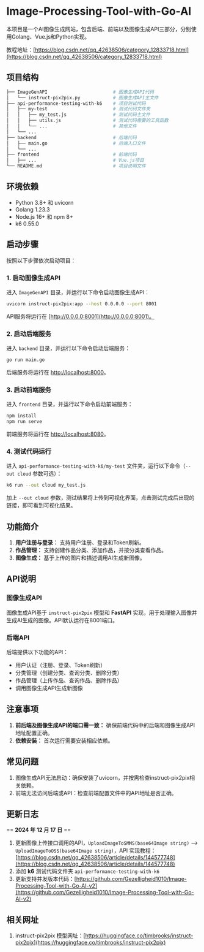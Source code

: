 # Image-Processing-Tool-with-Go-AI
本项目是一个AI图像生成网站，包含后端、前端以及图像生成API三部分，分别使用Golang、Vue.js和Python实现。

教程地址：[https://blog.csdn.net/qq_42638506/category_12833718.html](https://blog.csdn.net/qq_42638506/category_12833718.html)

## 项目结构
```bash
├── ImageGenAPI                        # 图像生成API代码
│   └── instruct-pix2pix.py            # 图像生成API主文件
├── api-performance-testing-with-k6    # 项目测试代码
│   ├── my-test                        # 测试代码文件夹
│   │   ├── my_test.js                 # 测试代码主文件
│   │   ├── utils.js                   # 测试代码需要的工具函数
│   │   └── ...                        # 其他文件
│   └── ...                 
├── backend                            # 后端代码
│   ├── main.go                        # 后端入口文件
│   └── ...                  
├── frontend                           # 前端代码
│   ├── ...                            # Vue.js项目
└── README.md                          # 项目说明文件
```
## 环境依赖

* Python 3.8+ 和 uvicorn
* Golang 1.23.3
* Node.js 16+ 和 npm 8+
* k6 0.55.0

## 启动步骤

按照以下步骤依次启动项目：
### 1. 启动图像生成API

进入 `ImageGenAPI` 目录，并运行以下命令启动图像生成API：
```bash
uvicorn instruct-pix2pix:app --host 0.0.0.0 --port 8001
```
API服务将运行在 [http://0.0.0.0:8001](http://0.0.0.0:8001)。

### 2. 启动后端服务

进入 `backend` 目录，并运行以下命令启动后端服务：
```bash
go run main.go
```

后端服务将运行在 [http://localhost:8000](http://localhost:8000)。

### 3. 启动前端服务

进入 `frontend` 目录，并运行以下命令启动前端服务：
```bash
npm install
npm run serve
```
前端服务将运行在 [http://localhost:8080](http://localhost:8080)。

### 4. 测试代码运行

进入 `api-performance-testing-with-k6/my-test` 文件夹，运行以下命令（`--out cloud` 参数可选）：
```bash
k6 run --out cloud my_test.js
```
加上 `--out cloud` 参数，测试结果将上传到可视化界面，点击测试完成后出现的链接，即可看到可视化结果。

## 功能简介

1. **用户注册与登录：** 支持用户注册、登录和Token刷新。
2. **作品管理：** 支持创建作品分类、添加作品，并按分类查看作品。
3. **图像生成：** 基于上传的图片和描述调用AI生成新图像。

## API说明

### 图像生成API

图像生成API基于 `instruct-pix2pix` 模型和 **FastAPI** 实现，用于处理输入图像并生成AI生成的图像。API默认运行在8001端口。

### 后端API

后端提供以下功能的API：

* 用户认证（注册、登录、Token刷新）
* 分类管理（创建分类、查询分类、删除分类）
* 作品管理（上传作品、查询作品、删除作品）
* 调用图像生成API生成新图像

## 注意事项

1. **前后端及图像生成API的端口需一致：** 确保前端代码中的后端和图像生成API地址配置正确。
2. **依赖安装：** 首次运行需要安装相应依赖。

## 常见问题

1. 图像生成API无法启动：确保安装了uvicorn，并按需检查instruct-pix2pix相关依赖。
2. 前端无法访问后端或API：检查前端配置文件中的API地址是否正确。

## 更新日志
== **2024 年 12 月 17 日** ==
1. 更新图像上传接口调用的API，`UploadImageToSMMS(base64Image string)` --> `UploadImageToOSS(base64Image string)`，API 实现教程：[https://blog.csdn.net/qq_42638506/article/details/144577748](https://blog.csdn.net/qq_42638506/article/details/144577748)
2. 添加 **k6** 测试代码文件夹 `api-performance-testing-with-k6`
3. 更新支持并发版本代码：[https://github.com/Gezelligheid1010/Image-Processing-Tool-with-Go-AI-v2](https://github.com/Gezelligheid1010/Image-Processing-Tool-with-Go-AI-v2)

## 相关网址
1. instruct-pix2pix 模型网址：[https://huggingface.co/timbrooks/instruct-pix2pix](https://huggingface.co/timbrooks/instruct-pix2pix)
